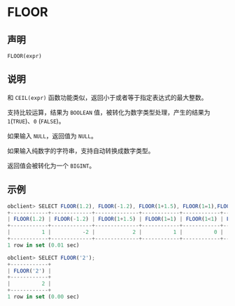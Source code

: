 FLOOR
==========================



声明
-----------------------

```unknow
FLOOR(expr)
```



说明
-----------------------

和 `CEIL(expr)` 函数功能类似，返回小于或者等于指定表达式的最大整数。

支持比较运算，结果为 `BOOLEAN` 值，被转化为数字类型处理，产生的结果为 `1`(`TRUE`)、`0` (`FALSE`)。

如果输入 `NULL`，返回值为 `NULL`。

如果输入纯数字的字符串，支持自动转换成数字类型。

返回值会被转化为一个 `BIGINT`。

示例
-----------------------

```javascript
obclient> SELECT FLOOR(1.2), FLOOR(-1.2), FLOOR(1+1.5), FLOOR(1=1),FLOOR(1<1),FLOOR(null);
+------------+-------------+--------------+------------+------------+-------------+
| FLOOR(1.2) | FLOOR(-1.2) | FLOOR(1+1.5) | FLOOR(1=1) | FLOOR(1<1) | FLOOR(null) |
+------------+-------------+--------------+------------+------------+-------------+
|          1 |          -2 |            2 |          1 |          0 |        NULL |
+------------+-------------+--------------+------------+------------+-------------+
1 row in set (0.01 sec)

obclient> SELECT FLOOR('2');
+------------+
| FLOOR('2') |
+------------+
|          2 |
+------------+
1 row in set (0.00 sec)
```
